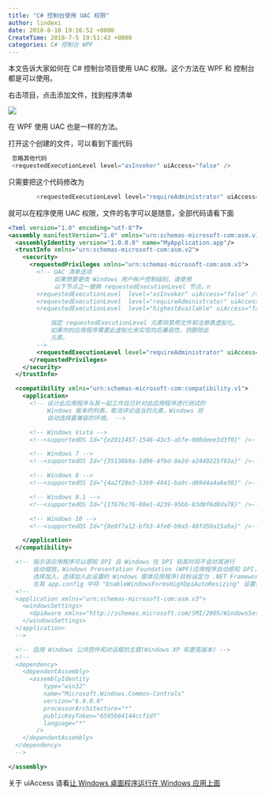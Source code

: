 ```yaml
---
title: "C# 控制台使用 UAC 权限"
author: lindexi
date: 2018-8-10 19:16:52 +0800
CreateTime: 2018-7-5 19:51:43 +0800
categories: C# 控制台 WPF
---
```


本文告诉大家如何在 C# 控制台项目使用 UAC 权限。这个方法在 WPF 和 控制台都是可以使用。

<!--more-->


<!-- csdn -->

<!-- 标签：C#，控制台，WPF -->

右击项目，点击添加文件，找到程序清单

<!-- ![](image/C# 控制台使用 UAC 权限/C# 控制台使用 UAC 权限0.png) -->

![](http://image.acmx.xyz/lindexi%2F2018751952201949.jpg)

在 WPF 使用 UAC 也是一样的方法。

打开这个创建的文件，可以看到下面代码

```csharp
 忽略其他代码
 <requestedExecutionLevel level="asInvoker" uiAccess="false" />
```

只需要把这个代码修改为

```csharp
        <requestedExecutionLevel level="requireAdministrator" uiAccess="false" />

```

就可以在程序使用 UAC 权限，文件的名字可以是随意，全部代码请看下面

```xml
<?xml version="1.0" encoding="utf-8"?>
<assembly manifestVersion="1.0" xmlns="urn:schemas-microsoft-com:asm.v1">
  <assemblyIdentity version="1.0.0.0" name="MyApplication.app"/>
  <trustInfo xmlns="urn:schemas-microsoft-com:asm.v2">
    <security>
      <requestedPrivileges xmlns="urn:schemas-microsoft-com:asm.v3">
        <!-- UAC 清单选项
             如果想要更改 Windows 用户帐户控制级别，请使用
             以下节点之一替换 requestedExecutionLevel 节点。n
        <requestedExecutionLevel  level="asInvoker" uiAccess="false" />
        <requestedExecutionLevel  level="requireAdministrator" uiAccess="false" />
        <requestedExecutionLevel  level="highestAvailable" uiAccess="false" />

            指定 requestedExecutionLevel 元素将禁用文件和注册表虚拟化。
            如果你的应用程序需要此虚拟化来实现向后兼容性，则删除此
            元素。
        -->
        <requestedExecutionLevel level="requireAdministrator" uiAccess="false" />
      </requestedPrivileges>
    </security>
  </trustInfo>

  <compatibility xmlns="urn:schemas-microsoft-com:compatibility.v1">
    <application>
      <!-- 设计此应用程序与其一起工作且已针对此应用程序进行测试的
           Windows 版本的列表。取消评论适当的元素，Windows 将
           自动选择最兼容的环境。 -->

      <!-- Windows Vista -->
      <!--<supportedOS Id="{e2011457-1546-43c5-a5fe-008deee3d3f0}" />-->

      <!-- Windows 7 -->
      <!--<supportedOS Id="{35138b9a-5d96-4fbd-8e2d-a2440225f93a}" />-->

      <!-- Windows 8 -->
      <!--<supportedOS Id="{4a2f28e3-53b9-4441-ba9c-d69d4a4a6e38}" />-->

      <!-- Windows 8.1 -->
      <!--<supportedOS Id="{1f676c76-80e1-4239-95bb-83d0f6d0da78}" />-->

      <!-- Windows 10 -->
      <!--<supportedOS Id="{8e0f7a12-bfb3-4fe8-b9a5-48fd50a15a9a}" />-->

    </application>
  </compatibility>

  <!-- 指示该应用程序可以感知 DPI 且 Windows 在 DPI 较高时将不会对其进行
       自动缩放。Windows Presentation Foundation (WPF)应用程序自动感知 DPI，无需
       选择加入。选择加入此设置的 Windows 窗体应用程序(目标设定为 .NET Framework 4.6 )还应
       在其 app.config 中将 "EnableWindowsFormsHighDpiAutoResizing" 设置设置为 "true"。-->
  <!--
  <application xmlns="urn:schemas-microsoft-com:asm.v3">
    <windowsSettings>
      <dpiAware xmlns="http://schemas.microsoft.com/SMI/2005/WindowsSettings">true</dpiAware>
    </windowsSettings>
  </application>
  -->

  <!-- 启用 Windows 公共控件和对话框的主题(Windows XP 和更高版本) -->
  <!--
  <dependency>
    <dependentAssembly>
      <assemblyIdentity
          type="win32"
          name="Microsoft.Windows.Common-Controls"
          version="6.0.0.0"
          processorArchitecture="*"
          publicKeyToken="6595b64144ccf1df"
          language="*"
        />
    </dependentAssembly>
  </dependency>
  -->

</assembly>

```

关于 uiAccess 请看[让 Windows 桌面程序运行在 Windows 应用上面](https://walterlv.github.io/wpf/2015/03/31/run-desktop-application-above-windows-application.html )

